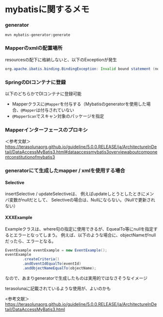 # mybatisに関するメモ

### generator

```
mvn mybatis-generator:generate

```

### Mapperのxmlの配置場所

resourcesの配下に格納しないと、以下のExceptionが発生

```java
org.apache.ibatis.binding.BindingException: Invalid bound statement (not found)
```


### SpringのDIコンテナに登録

以下のどちらかでDIコンテナに登録可能

* Mapperクラスに`@Mapper`を付与する（Mybatisのgeneratorを使用した場合、`@Mapper`は付与されていない
* `@MapperScan`でスキャン対象のパッケージを指定

### Mapperインターフェースのプロキシ

＜参考文献＞
https://terasolunaorg.github.io/guideline/5.0.0.RELEASE/ja/ArchitectureInDetail/DataAccessMyBatis3.html#dataaccessmybatis3overviewaboutcomponentconstitutionofmybatis3

### generatorにて生成したmapper / xmlを使用する場合
#### Selective

insertSelective / updateSelectiveは、
例えばupdateしとうとしたときにメンバ変数がnullだとして、
Selectiveの場合は、Nullにならない。（Nullで更新されない）

#### XXXExample

Exampleクラスは、where句の指定に使用できるが、EquealTo等にnullを指定するとエラーとなってしまう。
例えば、以下のような場合に、objectNameがnullだったら、エラーとなる。

```java
EventExample eventExample = new EventExample();
eventExample
        .createCriteria()
        .andEventIdEqualTo(eventId)
        .andObjectNameEqualTo(objectName);
```


なので、あまりgeneratorで生成したものは実用的ではなさそうなイメージ

terasolunaに記載されているような使用が、よいのかも

<参考文献＞
https://terasolunaorg.github.io/guideline/5.0.0.RELEASE/ja/ArchitectureInDetail/DataAccessMyBatis3.html